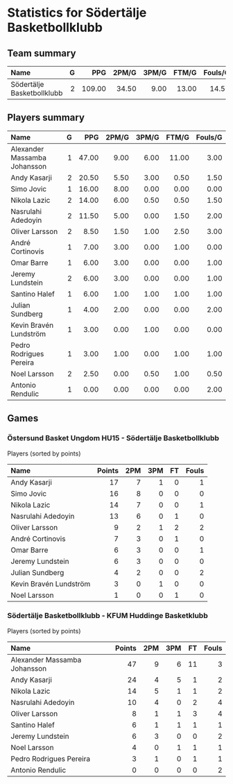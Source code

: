 # Statistics for Södertälje Basketbollklubb

## Team summary

| Name | G | PPG | 2PM/G | 3PM/G | FTM/G | Fouls/G |
|:-----|--:|----:|------:|------:|------:|--------:|
| Södertälje Basketbollklubb | 2 | 109.00 | 34.50 | 9.00 | 13.00 | 14.50 |

## Players summary

| Name | G | PPG | 2PM/G | 3PM/G | FTM/G | Fouls/G |
|:-----|--:|----:|------:|------:|------:|--------:|
| Alexander Massamba Johansson | 1 | 47.00 | 9.00 | 6.00 | 11.00 | 3.00 |
| Andy Kasarji | 2 | 20.50 | 5.50 | 3.00 | 0.50 | 1.50 |
| Simo Jovic | 1 | 16.00 | 8.00 | 0.00 | 0.00 | 0.00 |
| Nikola Lazic | 2 | 14.00 | 6.00 | 0.50 | 0.50 | 1.50 |
| Nasrulahi Adedoyin | 2 | 11.50 | 5.00 | 0.00 | 1.50 | 2.00 |
| Oliver Larsson | 2 | 8.50 | 1.50 | 1.00 | 2.50 | 3.00 |
| André Cortinovis | 1 | 7.00 | 3.00 | 0.00 | 1.00 | 0.00 |
| Omar Barre | 1 | 6.00 | 3.00 | 0.00 | 0.00 | 1.00 |
| Jeremy Lundstein | 2 | 6.00 | 3.00 | 0.00 | 0.00 | 1.00 |
| Santino Halef | 1 | 6.00 | 1.00 | 1.00 | 1.00 | 1.00 |
| Julian Sundberg | 1 | 4.00 | 2.00 | 0.00 | 0.00 | 2.00 |
| Kevin Bravén Lundström | 1 | 3.00 | 0.00 | 1.00 | 0.00 | 0.00 |
| Pedro Rodrigues Pereira | 1 | 3.00 | 1.00 | 0.00 | 1.00 | 1.00 |
| Noel Larsson | 2 | 2.50 | 0.00 | 0.50 | 1.00 | 0.50 |
| Antonio Rendulic | 1 | 0.00 | 0.00 | 0.00 | 0.00 | 2.00 |

## Games

### Östersund Basket Ungdom HU15 - Södertälje Basketbollklubb

Players (sorted by points)

| Name | Points | 2PM | 3PM | FT | Fouls |
|:-----|-------:|----:|----:|---:|------:|
| Andy Kasarji | 17 |  7 |  1 |  0 |  1 |
| Simo Jovic | 16 |  8 |  0 |  0 |  0 |
| Nikola Lazic | 14 |  7 |  0 |  0 |  1 |
| Nasrulahi Adedoyin | 13 |  6 |  0 |  1 |  0 |
| Oliver Larsson |  9 |  2 |  1 |  2 |  2 |
| André Cortinovis |  7 |  3 |  0 |  1 |  0 |
| Omar Barre |  6 |  3 |  0 |  0 |  1 |
| Jeremy Lundstein |  6 |  3 |  0 |  0 |  0 |
| Julian Sundberg |  4 |  2 |  0 |  0 |  2 |
| Kevin Bravén Lundström |  3 |  0 |  1 |  0 |  0 |
| Noel Larsson |  1 |  0 |  0 |  1 |  0 |

### Södertälje Basketbollklubb - KFUM Huddinge Basketklubb

Players (sorted by points)

| Name | Points | 2PM | 3PM | FT | Fouls |
|:-----|-------:|----:|----:|---:|------:|
| Alexander Massamba Johansson | 47 |  9 |  6 | 11 |  3 |
| Andy Kasarji | 24 |  4 |  5 |  1 |  2 |
| Nikola Lazic | 14 |  5 |  1 |  1 |  2 |
| Nasrulahi Adedoyin | 10 |  4 |  0 |  2 |  4 |
| Oliver Larsson |  8 |  1 |  1 |  3 |  4 |
| Santino Halef |  6 |  1 |  1 |  1 |  1 |
| Jeremy Lundstein |  6 |  3 |  0 |  0 |  2 |
| Noel Larsson |  4 |  0 |  1 |  1 |  1 |
| Pedro Rodrigues Pereira |  3 |  1 |  0 |  1 |  1 |
| Antonio Rendulic |  0 |  0 |  0 |  0 |  2 |

